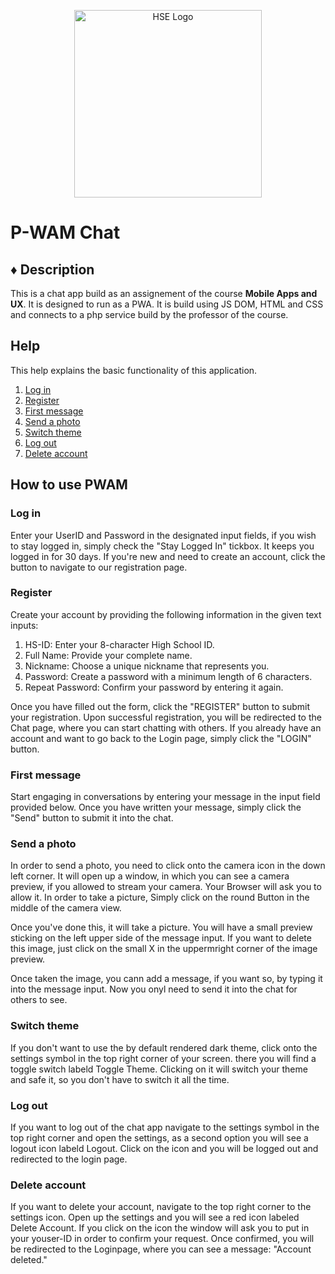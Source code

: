 <p align="center">
  <a href="https://www.hs-esslingen.de/" target="blank"><img src="https://www.hs-esslingen.de/typo3conf/ext/he_templates/Resources/Public/img/logo_claim_de.svg" width="300" alt="HSE Logo" /></a>
</p>

# P-WAM Chat

## ♦ Description

This is a chat app build as an assignement of the course **Mobile Apps and UX**. It is designed to run as a PWA.
It is build using JS DOM, HTML and CSS and connects to a php service build by the professor of the course.

## Help

This help explains the basic functionality of this application.

1. [Log in](#login)
2. [Register](#register)
3. [First message](#first-message)
4. [Send a photo](#send-a-photo)
5. [Switch theme](#switch-theme)
6. [Log out](#logout)
7. [Delete account](#delete-account)

## How to use PWAM

### Log in

Enter your UserID and Password in the designated input fields, if you wish to stay logged in, simply check the "Stay Logged In" tickbox. It keeps you logged in for 30 days. If you're new and need to create an account, click the button to navigate to our registration page.

### Register

Create your account by providing the following information in the given text inputs:

1. HS-ID: Enter your 8-character High School ID.
2. Full Name: Provide your complete name.
3. Nickname: Choose a unique nickname that represents you.
4. Password: Create a password with a minimum length of 6 characters.
5. Repeat Password: Confirm your password by entering it again.

Once you have filled out the form, click the "REGISTER" button to submit your registration. Upon successful registration, you will be redirected to the Chat page, where you can start chatting with others. If you already have an account and want to go back to the Login page, simply click the "LOGIN" button.

### First message

Start engaging in conversations by entering your message in the input field provided below. Once you have written your message, simply click the "Send" button to submit it into the chat.

### Send a photo 

In order to send a photo, you need to click onto the camera icon in the down left corner. It will open up a window, in which you can see a camera preview, if you allowed to stream your camera. Your Browser will ask you to allow it.
In order to take a picture, Simply click on the round Button in the middle of the camera view.

Once you've done this, it will take a picture. You will have a small preview sticking on the left upper side of the message input. If you want to delete this image, just click on the small X in the uppermright corner of the image preview. 

Once taken the image, you cann add a message, if you want so, by typing it into the message input. Now you onyl need to send it into the chat for others to see.

### Switch theme

If you don't want to use the by default rendered dark theme, click onto the settings symbol in the top right corner of your screen. there you will find a toggle switch labeld Toggle Theme. Clicking on it will switch your theme and safe it, so you don't have to switch it all the time. 

### Log out 

If you want to log out of the chat app navigate to the settings symbol in the top right corner and open the settings, as a second option you will see a logout icon labeld Logout. Click on the icon and you will be logged out and redirected to the login page.

### Delete account

If you want to delete your account, navigate to the top right corner to the settings icon. Open up the settings and you will see a red icon labeled Delete Account. If you click on the icon the window will ask you to put in your youser-ID in order to confirm your request. 
Once confirmed, you will be redirected to the Loginpage, where you can see a message: "Account deleted."
